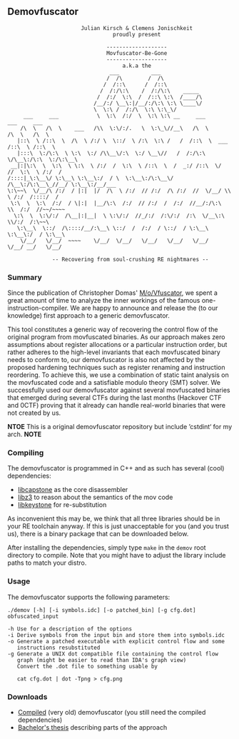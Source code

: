 ## Demovfuscator


	                       Julian Kirsch & Clemens Jonischkeit
	                                 proudly present

	                               -------------------
	                               Movfuscator-Be-Gone
	                               -------------------
	                                    a.k.a the
	                                ___          ___
	                               /  /\        /  /\
	                              /  /::\      /  /::\
	                             /  /:/\:\    /  /:/\:\    _____
	                            /  /:/  \:\  /  /::\ \:\  /____/\
	                           /__/:/ \__\:|/__/:/\:\ \:\ \____\/
	                           \  \:\ /  /:/\  \:\ \:\_\/
	     ___     ___            \  \:\  /:/  \  \:\ \:\ __     ___          ___     ___
	    /\  \   /\  \    ___   /\\  \:\/:/.   \  \:\_\//__\   /\  \        /\  \   /\  \
	   |::\  \ /::\  \  /\  \ /:/ \  \::/  \ /:\  \:\ /   /  /::\  \  ___ /::\  \ /::\  \
	   |:::\  \:/\:\  \ \:\  \:/ /\\__\/:\  \:/ \__\//   /  /:/\:\  \/\__\:/\:\  \:/\:\__\
	 __|:|\:\  \  \:\  \ \:\  \ /:/  /  \:\  \ /::\  \  /  _:/ /::\  \/  //  \:\  \ /:/  /
	/::::|_\:\__\/ \:\__\ \:\__\:/  / \  \:\__\:/\:\__\/  /\__\:/\:\__\_//__/ \:\__\:/__/___
	\:\~~\  \/__/\ /:/  / |:|  |/  /\  \ /:/  // /:/  /\ /:/  //  \/__/ \\  \ /:/  /::::/  /
	 \:\  \  \:\  /:/  / \|:|  |__/\:\  /:/  // /:/  /  /:/  //__/:/\:\  \\  /:/  //~~/~~~~
	  \:\  \  \:\/:/  /\__|:|__|  \ \:\/:/  //_/:/  /:\/:/  /:\  \/__\:\  \\/:/  /:\~~\
	   \:\__\  \::/  /\::::/__/:\__\ \::/  /  /:/  / \::/  / \:\__\   \:\__\:/  / \:\__\
	    \/__/   \/__/  ~~~~    \/__/  \/__/   \/__/   \/__/   \/__/    \/__/ __/   \/__/

	              -- Recovering from soul-crushing RE nightmares --

### Summary

Since the publication of Christopher Domas'
[M/o/Vfuscator](https://github.com/xoreaxeaxeax/movfuscator), we spent a great
amount of time to analyze the inner workings of the famous
one-instruction-compiler. We are happy to announce and release the (to our
knowledge) first approach to a generic demovfuscator.

This tool constitutes a generic way of recovering the control flow of the original
program from movfuscated binaries. As our approach makes zero assumptions about
register allocations or a particular instruction order, but rather adheres to
the high-level invariants that each movfuscated binary needs to conform to,
our demovfuscator is also not affected by the proposed hardening techniques such
as register renaming and instruction reordering. To achieve this, we use a
combination of static taint analysis on the movfuscated code and a satisfiable
modulo theory (SMT) solver. We successfully used our demovfuscator against several
movfuscated binaries that emerged during several CTFs during the last months
(Hackover CTF and 0CTF) proving that it already can handle real-world binaries
that were not created by us.

**NTOE**
This is a original demovfuscator repository but include ’cstdint‘ for my arch.
**NOTE**

### Compiling

The demovfuscator is programmed in C++ and as such has several (cool) dependencies:

  * [libcapstone](http://www.capstone-engine.org/) as the core disassembler
  * [libz3](https://github.com/Z3Prover/z3) to reason about the semantics of the mov code
  * [libkeystone](http://www.keystone-engine.org/) for re-substitution

As inconvenient this may be, we think that all three libraries should be in your
RE toolchain anyway. If this is just unacceptable for you (and you trust us),
there is a binary package that can be downloaded below.

After installing the dependencies, simply type `make` in the `demov` root
directory to compile. Note that you might have to adjust the library include
paths to match your distro.

### Usage

The demovfuscator supports the following parameters:

	./demov [-h] [-i symbols.idc] [-o patched_bin] [-g cfg.dot] obfuscated_input

	-h Use for a description of the options
	-i Derive symbols from the input bin and store them into symbols.idc
	-o Generate a patched executable with explicit control flow and some
	   instructions resubstituted
	-g Generate a UNIX dot compatible file containing the control flow
	   graph (might be easier to read than IDA's graph view)
	   Convert the .dot file to something usable by

	   cat cfg.dot | dot -Tpng > cfg.png

### Downloads

* [Compiled](https://kirschju.re/bins/demov-compiled.tar.gz) (very old) demovfuscator (you still need the compiled dependencies)
* [Bachelor's thesis](https://kirschju.re/docs/jonischkeit-2016-demovfuscator.pdf) describing parts of the approach
